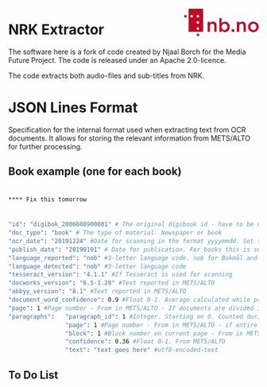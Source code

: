 [<img align="right" width="150px" src="../images/nblogo.png">](https://ai.nb.no)
# NRK Extractor
The software here is a fork of code created by Njaal Borch for the Media Future Project. The code is released under an Apache 2.0-licence.

The code extracts both audio-files and sub-titles from NRK.

# JSON Lines Format
Specification for the internal format used when extracting text from OCR documents. It allows for storing the relevant information from METS/ALTO for further processing.

## Book example (one for each book)
```bash

**** Fix this tomorrow


"id": "digibok_2006080900001" # The original digibook id - have to be unique for each jsonl line
"doc_type": "book" # The type of material. Newspaper or book
"ocr_date": "20191224" #Date for scanning in the format yyyymmdd. Set to N/A if not in mods post.
"publish_date": "20190101" # Date for publication. For books this is set to 0101 for the publication year. Set to N/A if not in mods post.
"language_reported": "nob" #3-letter language code. nob for Bokmål and nno for Nynorsk. Only reported for books in METS/ALTO. 
"language_detected": "nob" #3-letter language code
"tesseract_version": "4.1.1" #If Tesseract is used for scanning
"docworks_version": "6.5-1.28" #Text reported in METS/ALTO
"abbyy_version": "8.1" #Text reported in METS/ALTO
"document_word_confidence": 0.9 #Float 0-1. Average calculated while processing. 
"page": 1 #Page number - From in METS/ALTO - If documents are divided into one document per page
"paragraphs":   "paragraph_id": 1 #Integer. Starting on 0. Counted during processing.
                "page": 1 #Page number - From in METS/ALTO - if entire book is one document
                "block": 1 #Block number on current page - From in METS/ALTO
                "confidence": 0.36 #Float 0-1. From METS/ALTO
                "text": "text goes here" #utf8-encoded-text
```


## To Do List
